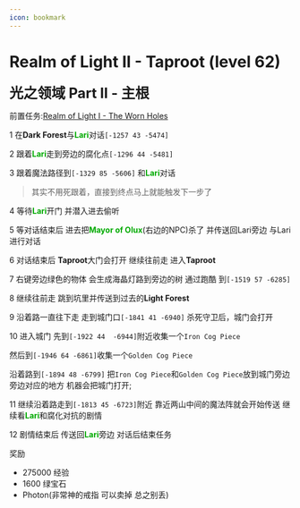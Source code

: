 ```yaml
---
icon: bookmark
---
```



# Realm of Light II - Taproot (level 62)

<span style="font-size: 25px;">**光之领域 Part II - 主根**</span>  

前置任务:[Realm of Light I -  The Worn Holes](/quests/lvl51-60/level%2054%20-%20Realm%20of%20Light%20I%20-%20The%20Worm%20Holes.html)

1 在**Dark Forest**与<font color=00AA00>**Lari**</font>对话`[-1257 43 -5474]`

2 跟着<font color=00AA00>**Lari**</font>走到旁边的腐化点`[-1296 44 -5481]`

3 跟着魔法路径到`[-1329 85 -5606]` 和<font color=00AA00>**Lari**</font>对话
>其实不用死跟着，直接到终点马上就能触发下一步了

4 等待<font color=00AA00>**Lari**</font>开门 并潜入进去偷听

5 等对话结束后 进去把<font color=00AA00>**Mayor of Olux**</font>(右边的NPC)杀了 并传送回Lari旁边 与Lari进行对话 

6 对话结束后 **Taproot**大门会打开 继续往前走 进入**Taproot**

7 右键旁边绿色的物体 会生成海晶灯路到旁边的树 通过跑酷 到`[-1519 57 -6285]`

8 继续往前走 跳到坑里并传送到过去的**Light Forest**

9 沿着路一直往下走 走到城门口`[-1841 41 -6940]` 杀死守卫后，城门会打开

10 进入城门 先到`[-1922 44  -6944]`附近收集一个`Iron Cog Piece`

然后到`[-1946 64 -6861]`收集一个`Golden Cog Piece`

沿着路到`[-1894 48 -6799]` 把`Iron Cog Piece`和`Golden Cog Piece`放到城门旁边旁边对应的地方 机器会把城门打开;

11 继续沿着路走到`[-1813 45 -6723]`附近 靠近两山中间的魔法阵就会开始传送 继续看<font color=00AA00>**Lari**</font>和腐化对抗的剧情

12 剧情结束后 传送回<font color=00AA00>**Lari**</font>旁边 对话后结束任务

奖励
+ 275000 经验
+ 1600 绿宝石
+ Photon(非常神的戒指 可以卖掉 总之别丢)